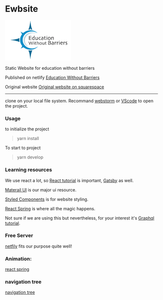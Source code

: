 # Ewbsite
![alt text](https://github.com/MJChku/ewbsite/blob/master/static/images/avatar/avatar.png "Logo")

Static Website for education without barriers

Published on netlify [Education Without Barriers](https://ewb.netlify.com) 

Original website [Original website on squarespace](https://educationwithoutbarriers.org)

---
clone on your local file system. Recommand [webstorm](https://www.jetbrains.com/webstorm/) or [VScode](https://code.visualstudio.com/)
to open the project.

### Usage
  to initialize the project 
>yarn install
  
  To start to project
>yarn develop

### Learning resources
  
  We use react a lot, so [React tutorial](https://reactjs.org/tutorial/tutorial.html) is important, [Gatsby](https://www.gatsbyjs.org/tutorial/) as well.
  
  [Materail UI](https://material-ui.com/) is our major ui resource.
  
  [Styled Components](https://www.styled-components.com/) is for website styling.
  
  [React Spring](https://github.com/react-spring/react-spring) is where all the magic happens.
  
  Not sure if we are using this but nevertheless, for your interest it's [Graphql tutorial](https://graphql.org/learn/).

### Free Server
  [netfily](https://www.netlify.com/) fits our purpose quite well! 
  
  
### Animation:
[react spring](https://www.react-spring.io/docs/hooks/examples)

### navigation tree
[navigation tree](https://codesandbox.io/s/6x52omm6wr)
